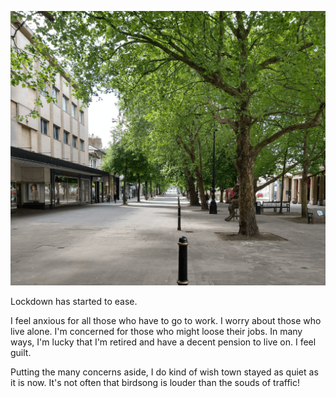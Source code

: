 ![](/pictures/Chelters.png "Zombi apocalyspe")

Lockdown has started to ease.

I feel anxious for all those who have to go to work. I worry about those who live alone. I'm concerned for those who might loose their jobs.
In many ways, I'm lucky that I'm retired and have a decent pension to live on. I feel guilt. 

Putting the many concerns aside, I do kind of wish town stayed as quiet as it is now. It's not often that birdsong
is louder than the souds of traffic!
